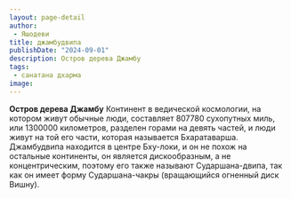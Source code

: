 ```yaml
---
layout: page-detail
author:
 - Яшодеви
title: джамбудвипа
publishDate: "2024-09-01"
description: Остров дерева Джамбу
tags:
 - санатана дхарма
image: 
---
```


__Остров дерева Джамбу__
Континент в ведической космологии, на котором живут обычные люди, составляет 807780 сухопутных миль, или 1300000 километров, разделен горами на девять частей, и люди живут на той его части, которая называется Бхаратаварша. Джамбудвипа находится в центре Бху-локи, и он не похож на остальные континенты, он является дискообразным, а не концентрическим, поэтому его также называют Сударшана-двипа, так как он имеет форму Сударшана-чакры (вращающийся огненный диск Вишну).

